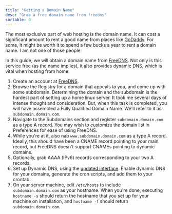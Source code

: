 ```yaml
---
title: "Getting a Domain Name"
desc: "Grab a free domain name from freedns"
sortable: 0
---
```


The most exclusive part of web hosting is the domain name. It can cost a significant amount to rent a good name from places like [GoDaddy](https://www.godaddy.com/). For some, it might be worth it to spend a few bucks a year to rent a domain name. I am not one of those people.

In this guide, we will obtain a domain name from [FreeDNS][freedns]. Not only is this service free (as the name implies), it also provides dynamic DNS, which is vital when hosting from home.
1. Create an account at [FreeDNS][freedns].
2. Browse the Registry for a domain that appeals to you, and come up with some subdomain. Determining the domain and the subdomain is the hardest part of setting up a home linux server. It took me several days of intense thought and consideration. But, when this task is completed, you will have assembled a Fully Qualified Domain Name. We'll refer to it as `subdomain.domain.com`.
3. Navigate to the Subdomains section and register `subdomain.domain.com` as a type A record. You may wish to customize the domain list in Preferences for ease of using FreeDNS.
4. While you're at it, also nab `www.subdomain.domain.com` as a type A record. Ideally, this should have been a CNAME record pointing to your main record, but FreeDNS doesn't support CNAMEs pointing to dynamic domains.
5. Optionally, grab AAAA (IPv6) records corresponding to your two A records.
6. Set up Dynamic DNS, using the [updated interface](https://freedns.afraid.org/dynamic/v2/). Enable dynamic DNS for your domains, generate the cron scripts, and add them to your crontab.
7. On your server machine, edit `/etc/hosts` to include `subdomain.domain.com` as your hostname. When you're done, executing `hostname -s` should return the hostname that you set up for your machine on installation, and `hostname -f` should return `subdomain.domain.com`.

[freedns]: https://freedns.afraid.org/
